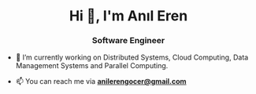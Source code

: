 <h1 align="center">Hi 👋, I'm Anıl Eren</h1>
<h3 align="center">Software Engineer</h3>

- 🔭 I’m currently working on Distributed Systems, Cloud Computing, Data Management Systems and Parallel Computing. 

- 📫 You can reach me via **anilerengocer@gmail.com**
